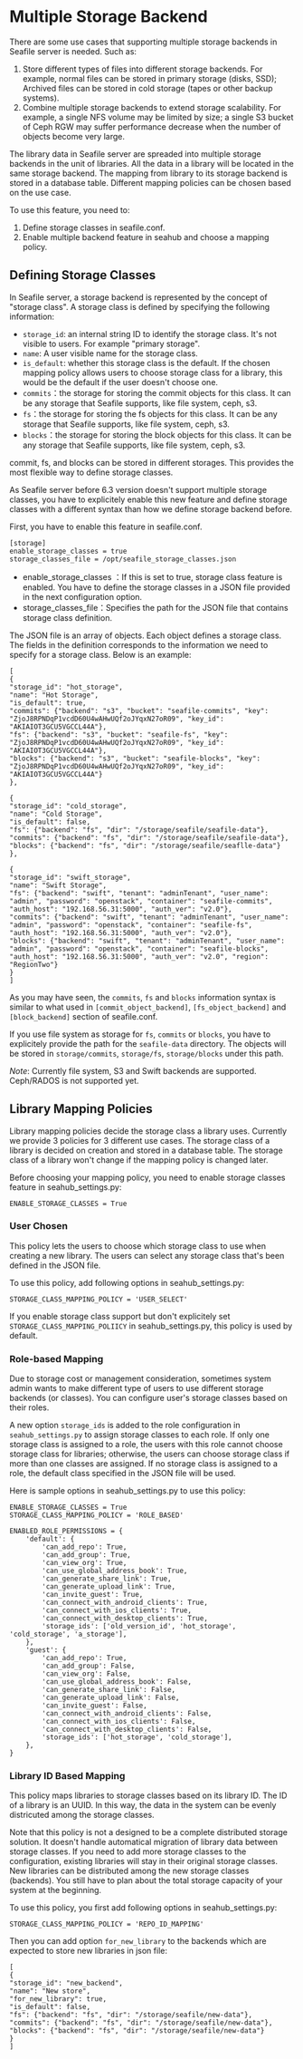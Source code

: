 # Multiple Storage Backend

There are some use cases that supporting multiple storage backends in Seafile server is needed. Such as:

1. Store different types of files into different storage backends. For example, normal files can be stored in primary storage (disks, SSD); Archived files can be stored in cold storage (tapes or other backup systems).
2. Combine multiple storage backends to extend storage scalability. For example, a single NFS volume may be limited by size; a single S3 bucket of Ceph RGW may suffer performance decrease when the number of objects become very large.

The library data in Seafile server are spreaded into multiple storage backends in the unit of libraries. All the data in a library will be located in the same storage backend. The mapping from library to its storage backend is stored in a database table. Different mapping policies can be chosen based on the use case.

To use this feature, you need to:
1. Define storage classes in seafile.conf.
2. Enable multiple backend feature in seahub and choose a mapping policy.

## Defining Storage Classes

In Seafile server, a storage backend is represented by the concept of "storage class". A storage class is defined by specifying the following information:

- `storage_id`: an internal string ID to identify the storage class. It's not visible to users. For example "primary storage".
- `name`: A user visible name for the storage class.
- `is_default`: whether this storage class is the default. If the chosen mapping policy allows users to choose storage class for a library, this would be the default if the user doesn't choose one.
- `commits`：the storage for storing the commit objects for this class. It can be any storage that Seafile supports, like file system, ceph, s3.
- `fs`：the storage for storing the fs objects for this class. It can be any storage that Seafile supports, like file system, ceph, s3.
- `blocks`：the storage for storing the block objects for this class. It can be any storage that Seafile supports, like file system, ceph, s3.

commit, fs, and blocks can be stored in different storages. This provides the most flexible way to define storage classes.

As Seafile server before 6.3 version doesn't support multiple storage classes, you have to explicitely enable this new feature and define storage classes with a different syntax than how we define storage backend before.

First, you have to enable this feature in seafile.conf.

```
[storage]
enable_storage_classes = true
storage_classes_file = /opt/seafile_storage_classes.json
```
- enable_storage_classes ：If this is set to true, storage class feature is enabled. You have to define the storage classes in a JSON file provided in the next configuration option.
- storage_classes_file：Specifies the path for the JSON file that contains storage class definition.

The JSON file is an array of objects. Each object defines a storage class. The fields in the definition corresponds to the information we need to specify for a storage class. Below is an example:

```
[
{
"storage_id": "hot_storage",
"name": "Hot Storage",
"is_default": true,
"commits": {"backend": "s3", "bucket": "seafile-commits", "key": "ZjoJ8RPNDqP1vcdD60U4wAHwUQf2oJYqxN27oR09", "key_id": "AKIAIOT3GCU5VGCCL44A"},
"fs": {"backend": "s3", "bucket": "seafile-fs", "key": "ZjoJ8RPNDqP1vcdD60U4wAHwUQf2oJYqxN27oR09", "key_id": "AKIAIOT3GCU5VGCCL44A"},
"blocks": {"backend": "s3", "bucket": "seafile-blocks", "key": "ZjoJ8RPNDqP1vcdD60U4wAHwUQf2oJYqxN27oR09", "key_id": "AKIAIOT3GCU5VGCCL44A"}
},

{
"storage_id": "cold_storage",
"name": "Cold Storage",
"is_default": false,
"fs": {"backend": "fs", "dir": "/storage/seafile/seafile-data"},
"commits": {"backend": "fs", "dir": "/storage/seafile/seafile-data"},
"blocks": {"backend": "fs", "dir": "/storage/seafile/seaflle-data"}
},

{
"storage_id": "swift_storage",
"name": "Swift Storage",
"fs": {"backend": "swift", "tenant": "adminTenant", "user_name": "admin", "password": "openstack", "container": "seafile-commits", "auth_host": "192.168.56.31:5000", "auth_ver": "v2.0"},
"commits": {"backend": "swift", "tenant": "adminTenant", "user_name": "admin", "password": "openstack", "container": "seafile-fs", "auth_host": "192.168.56.31:5000", "auth_ver": "v2.0"},
"blocks": {"backend": "swift", "tenant": "adminTenant", "user_name": "admin", "password": "openstack", "container": "seafile-blocks", "auth_host": "192.168.56.31:5000", "auth_ver": "v2.0", "region": "RegionTwo"}
}
]
```

As you may have seen, the `commits`, `fs` and `blocks` information syntax is similar to what used in `[commit_object_backend]`, `[fs_object_backend]` and `[block_backend]` section of seafile.conf.

If you use file system as storage for `fs`, `commits` or `blocks`, you have to explicitely provide the path for the `seafile-data` directory. The objects will be stored in `storage/commits`, `storage/fs`, `storage/blocks` under this path. 

*Note*: Currently file system, S3 and Swift backends are supported. Ceph/RADOS is not supported yet.

## Library Mapping Policies

Library mapping policies decide the storage class a library uses. Currently we provide 3 policies for 3 different use cases. The storage class of a library is decided on creation and stored in a database table. The storage class of a library won't change if the mapping policy is changed later.

Before choosing your mapping policy, you need to enable storage classes feature in seahub_settings.py:

```
ENABLE_STORAGE_CLASSES = True
```

### User Chosen

This policy lets the users to choose which storage class to use when creating a new library. The users can select any storage class that's been defined in the JSON file.

To use this policy, add following options in seahub_settings.py:

```
STORAGE_CLASS_MAPPING_POLICY = 'USER_SELECT'
```

If you enable storage class support but don't explicitely set `STORAGE_CLASS_MAPPING_POLIICY` in seahub_settings.py, this policy is used by default.
 
### Role-based Mapping

Due to storage cost or management consideration, sometimes system admin wants to make different type of users to use different storage backends (or classes). You can configure user's storage classes based on their roles.

A new option `storage_ids` is added to the role configuration in `seahub_settings.py` to assign storage classes to each role. If only one storage class is assigned to a role, the users with this role cannot choose storage class for libraries; otherwise, the users can choose storage class if more than one classes are assigned. If no storage class is assigned to a role, the default class specified in the JSON file will be used. 

Here is sample options in seahub_settings.py to use this policy:
```
ENABLE_STORAGE_CLASSES = True
STORAGE_CLASS_MAPPING_POLICY = 'ROLE_BASED'

ENABLED_ROLE_PERMISSIONS = {
    'default': {
        'can_add_repo': True,
        'can_add_group': True,
        'can_view_org': True,
        'can_use_global_address_book': True,
        'can_generate_share_link': True,
        'can_generate_upload_link': True,
        'can_invite_guest': True,
        'can_connect_with_android_clients': True,
        'can_connect_with_ios_clients': True,
        'can_connect_with_desktop_clients': True,
        'storage_ids': ['old_version_id', 'hot_storage', 'cold_storage', 'a_storage'],
    },
    'guest': {
        'can_add_repo': True,
        'can_add_group': False,
        'can_view_org': False,
        'can_use_global_address_book': False,
        'can_generate_share_link': False,
        'can_generate_upload_link': False,
        'can_invite_guest': False,
        'can_connect_with_android_clients': False,
        'can_connect_with_ios_clients': False,
        'can_connect_with_desktop_clients': False,
        'storage_ids': ['hot_storage', 'cold_storage'],
    },
}
```

### Library ID Based Mapping

This policy maps libraries to storage classes based on its library ID. The ID of a library is an UUID. In this way, the data in the system can be evenly districuted among the storage classes.

Note that this policy is not a designed to be a complete distributed storage solution. It doesn't handle automatical migration of library data between storage classes. If you need to add more storage classes to the configuration, existing libraries will stay in their original storage classes. New libraries can be distributed among the new storage classes (backends). You still have to plan about the total storage capacity of your system at the beginning.

To use this policy, you first add following options in seahub_settings.py:

```
STORAGE_CLASS_MAPPING_POLICY = 'REPO_ID_MAPPING'
```

Then you can add option `for_new_library` to the backends which are expected to store new libraries in json file:

```
[
{
"storage_id": "new_backend",
"name": "New store",
"for_new_library": true,
"is_default": false,
"fs": {"backend": "fs", "dir": "/storage/seafile/new-data"},
"commits": {"backend": "fs", "dir": "/storage/seafile/new-data"},
"blocks": {"backend": "fs", "dir": "/storage/seafile/new-data"}
}
]
```
